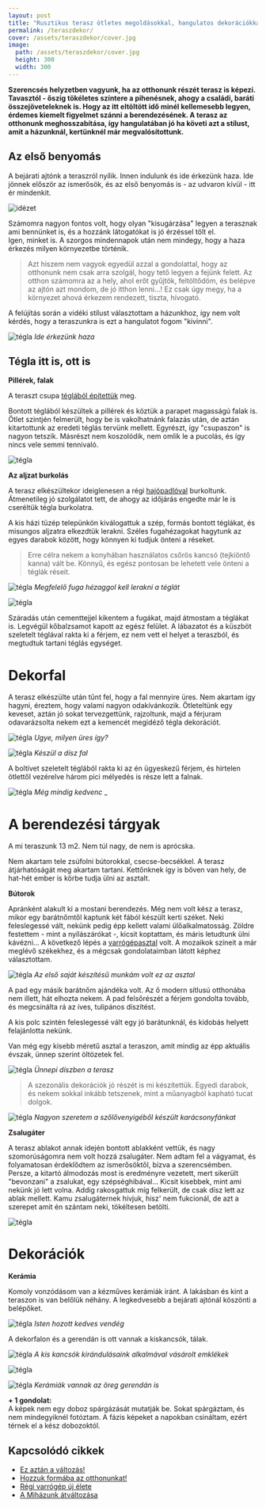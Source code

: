 ```yaml
---
layout: post
title: "Rusztikus terasz ötletes megoldásokkal, hangulatos dekorációkkal" 
permalink: /teraszdekor/
cover: /assets/teraszdekor/cover.jpg
image:
  path: /assets/teraszdekor/cover.jpg
  height: 300
  width: 300
---
```



 **Szerencsés helyzetben vagyunk, ha az otthonunk részét terasz is képezi. Tavasztól - őszig tökéletes színtere a pihenésnek, ahogy a  családi, baráti összejöveteleknek is. Hogy az itt eltöltött idő minél kellemesebb legyen, érdemes kiemelt figyelmet szánni a berendezésének. A terasz az otthonunk meghosszabítása, így hangulatában jó ha követi azt a stílust, amit a házunknál, kertünknél már megvalósítottunk.**


## Az első benyomás



A bejárati ajtónk a teraszról nyílik. Innen indulunk és ide érkezünk haza. Ide jönnek először az ismerősök, és az első benyomás is - az udvaron kívül - itt ér mindenkit. 


![idézet](/assets/teraszdekor/Nevtelen.png)




Számomra nagyon fontos volt, hogy olyan "kisugárzása" legyen a terasznak ami bennünket is, és a hozzánk látogatókat is jó érzéssel tölt el.  
Igen, minket is. A szorgos mindennapok után nem mindegy, hogy a haza érkezés milyen környezetbe történik.  

> Azt hiszem nem vagyok egyedül azzal a gondolattal, hogy az otthonunk nem csak arra szolgál, hogy tető legyen a fejünk felett. Az otthon számomra az a hely, ahol erőt gyűjtök, feltöltődöm, és belépve az ajtón azt mondom, de jó itthon lenni...! Ez csak úgy megy, ha a környezet ahová érkezem rendezett, tiszta, hívogató.

A felújítás során a vidéki stílust választottam a házunkhoz, így nem volt kérdés, hogy a teraszunkra is ezt a hangulatot fogom "kivinni".


![tégla](/assets/teraszdekor/IMG_20190722_124455.jpg)
_Ide érkezünk haza_



## Tégla itt is, ott is

**Pillérek, falak**

A teraszt csupa [téglából építettük](/2019-07-21/terasz) meg.  

Bontott téglából készültek a pillérek és köztük a parapet magasságú falak is. Ötlet szintjén felmerült, hogy be is vakolhatnánk falazás után, de aztán kitartottunk az eredeti téglás tervünk mellett. Egyrészt, így "csupaszon" is nagyon tetszik. Másrészt nem koszolódik, nem omlik le a pucolás, és így nincs vele semmi tennivaló.

![tégla](/assets/teraszdekor/udvarfeloljav.jpg)


**Az aljzat burkolás**

A terasz elkészültekor ideiglenesen a régi [hajópadlóval](/2019-02-12/szobabetonozas) burkoltunk. Átmenetileg jó szolgálatot tett, de ahogy az időjárás engedte már le is cseréltük tégla burkolatra.



A kis házi tüzép telepünkön kiválogattuk a szép, formás bontott téglákat, és misungos aljzatra elkezdtük lerakni. Széles fugahézagokat hagytunk az egyes darabok között, hogy könnyen ki tudjuk önteni a réseket.

 
> Erre célra nekem a konyhában használatos csőrös kancsó (tejkiöntő kanna) vált be. Könnyű, és egész pontosan be lehetett vele önteni a téglák réseit.

![tégla](/assets/teraszdekor/DSCF2570.JPG)
_Megfelelő fuga hézaggol kell lerakni a téglát_

![tégla](/assets/teraszdekor/DSCF2400.JPG)

Száradás után cementtejjel kikentem a fugákat, majd átmostam a téglákat is. Legvégül kőbalzsamot kapott az egész felület. A lábazatot és a küszböt szeletelt téglával rakta ki a férjem, ez nem vett el helyet a teraszból, és megtudtuk tartani téglás egységet.

# Dekorfal

A terasz elkészülte után tűnt fel, hogy a fal mennyire üres. Nem akartam így hagyni, éreztem, hogy valami nagyon odakívánkozik. Ötleteltünk egy keveset, aztán jó sokat tervezgettünk, rajzoltunk, majd a férjuram odavarázsolta nekem ezt a kemencét megidéző tégla dekorációt.



![tégla](/assets/terasz/DSCF1002.JPG)
_Ugye, milyen üres így?_



![tégla](/assets/teraszdekor/dekorfal.png)
_Készül a dísz fal_

A boltívet szeletelt téglából rakta ki az én ügyeskezű férjem, és hirtelen ötlettől vezérelve három pici mélyedés is része lett a falnak.

![tégla](/assets/teraszdekor/kemence.jpg)
_Még mindig kedvenc_
_

# A berendezési tárgyak

A mi teraszunk 13 m2. Nem túl nagy, de nem is aprócska.

Nem akartam tele zsúfolni bútorokkal, csecse-becsékkel. A terasz átjárhatóságát meg akartam tartani. Kettőnknek így is bőven van hely, de hat-hét ember is körbe tudja ülni az asztalt. 



**Bútorok**
 
Apránként alakult ki a mostani berendezés.
Még nem volt kész a terasz, mikor egy barátnőmtől kaptunk két fából készült kerti széket. Neki feleslegessé vált, nekünk pedig épp kellett valami ülőalkalmatosság. Zöldre festettem - mint a nyílászárókat -, kicsit koptattam, és máris letudtunk ülni kávézni...
A következő lépés a [varrógépasztal](/2019-02-12/varrogepasztal) volt. A mozaikok színeit a már meglévő székekhez, és a mégcsak gondolataimban látott képhez választottam.

![tégla](/assets/teraszdekor/asztaljav.jpg)
_Az első saját készítésű munkám volt ez az asztal_


A pad egy másik barátnőm ajándéka volt. Az ő modern sítlusú otthonába nem illett, hát elhozta nekem. A pad felsőrészét a férjem gondolta tovább, és megcsinálta rá az íves, tulipános díszítést.

A kis polc szintén feleslegessé vált egy jó barátunknál, és kidobás helyett felajánlotta nekünk.

Van még egy kisebb méretű asztal a teraszon, amit mindig az épp aktuális évszak, ünnep szerint öltözetek fel. 

![tégla](/assets/teraszdekor/IMG_20181216_092905.jpg)
_Ünnepi díszben a terasz_


> A szezonális dekorációk jó részét is mi készítettük. Egyedi darabok, és nekem sokkal inkább tetszenek, mint a műanyagból kapható tucat dolgok.

![tégla](/assets/teraszdekor/25289550_1401721193260579_8440611239654005265_n.jpg)
_Nagyon szeretem a szőlővenyigéből készült karácsonyfánkat_


**Zsalugáter**

A terasz ablakot annak idején bontott ablakként vettük, és nagy szomorúságomra nem volt hozzá zsalugáter. Nem adtam fel a vágyamat, és folyamatosan érdeklődtem az ismerősöktől, bízva a szerencsémben. Persze, a kitartó álmodozás most is eredményre vezetett, mert sikerült "bevonzani" a zsalukat, egy szépséghibával...
Kicsit kisebbek, mint ami nekünk jó lett volna. 
Addig rakosgattuk míg felkerült, de csak dísz lett az ablak mellett. Kamu zsalugáternek hívjuk, hisz' nem fukcionál, de azt a szerepet amit én szántam neki, tökéltesen betölti.

![tégla](/assets/teraszdekor/IMG_20190408_073747.jpg)



# Dekorációk

**Kerámia**

Komoly vonzódásom van a kézműves kerámiák iránt. A lakásban és kint a teraszon is van belőlük néhány. A legkedvesebb a bejárati ajtónál köszönti a belépőket.

![tégla](/assets/teraszdekor/istenhozott.jpg)
_Isten hozott kedves vendég_

A dekorfalon és a gerendán is ott vannak a kiskancsók, tálak.


![tégla](/assets/teraszdekor/IMG_20181212_181952_069j.jpg)
_A kis kancsók kirándulásaink alkalmával vásárolt emklékek_


![tégla](/assets/teraszdekor/IMG_20181212_214916_331.jpg)

![tégla](/assets/teraszdekor/IMG_20190728_170121.jpg)
_Kerámiák vannak az öreg gerendán is_

**+ 1 gondolat:**  
A képek nem egy doboz spárgázását mutatják be. Sokat spárgáztam, és nem mindegyiknél fotóztam. A fázis képeket a napokban csináltam, ezért térnek el a kész dobozoktól.


## Kapcsolódó cikkek


* [Ez aztán a változás!](/2019-04-11/külsőfalak)
* [Hozzuk formába az otthonunkat!](/2019-03-26/dekoráció)
* [Régi varrógép új élete](/2019-02-12/varrogepasztal)
* [A Miházunk átváltozása](/2019-03-20/költözés)




 
